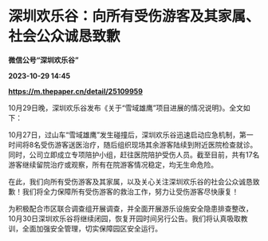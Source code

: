 # 深圳欢乐谷：向所有受伤游客及其家属、社会公众诚恳致歉
**微信公号“深圳欢乐谷”**

**2023-10-29 14:45**

**https://m.thepaper.cn/detail/25109959**

10月29日晚，深圳欢乐谷发布《关于“雪域雄鹰”项目进展的情况说明》。全文如下：

10月27日，过山车“雪域雄鹰”发生碰撞后，深圳欢乐谷迅速启动应急机制，第一时间将8名受伤游客送医治疗，随后组织现场其余游客陆续到附近医院检查就诊。同时，公司立即成立专项陪护小组，赶往医院陪护受伤人员。截至目前，共有17名游客继续留院治疗或观察，所有在院游客情况稳定，均无生命危险。

在此，我们向所有受伤游客及其家属，以及关心关注深圳欢乐谷的社会公众诚恳致歉！我们将全力保障所有受伤游客的救治工作，努力让受伤游客尽快康复！

为积极配合市区联合调查组开展调查，并全面开展游乐设施安全隐患排查整改，10月30日深圳欢乐谷将继续闭园，恢复开园时间另行公告。我们将认真吸取教训，全面加强安全管理，切实保障园区安全运行。